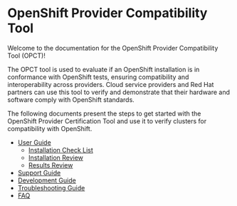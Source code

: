 # OpenShift Provider Compatibility Tool

Welcome to the documentation for the OpenShift Provider Compatibility Tool (OPCT)!

The OPCT tool is used to evaluate if an OpenShift installation is in conformance with OpenShift tests, ensuring compatibility and interoperability across providers. Cloud service providers and Red Hat partners can use this tool to verify and demonstrate that their hardware and software comply with OpenShift standards.

The following documents present the steps to get started with the OpenShift Provider Certification Tool and use it to verify clusters for compatibility with OpenShift.

- [User Guide](./user.md)
    - [Installation Check List](./user-installation-checklist.md)
    - [Installation Review](./user-installation-review.md)
    - [Results Review](./user-results-review.md)
- [Support Guide](./support-guide.md)
- [Development Guide](./dev.md)
- [Troubleshooting Guide](./troubleshooting-guide.md)
- [FAQ](./FAQ.md)
